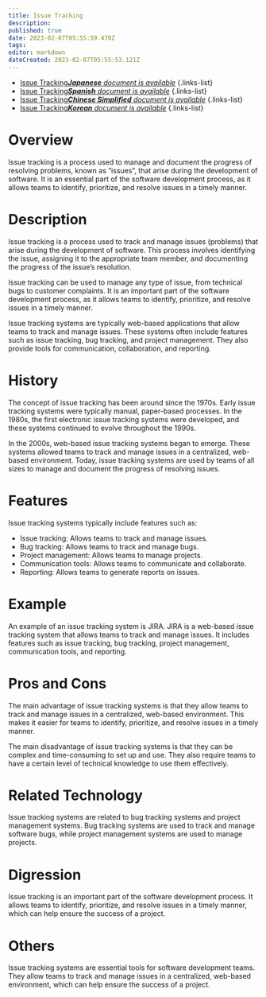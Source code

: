 ```yaml
---
title: Issue Tracking
description: 
published: true
date: 2023-02-07T05:55:59.470Z
tags: 
editor: markdown
dateCreated: 2023-02-07T05:55:53.121Z
---
```


- [Issue Tracking***Japanese** document is available*](/ja/Knowledge-base/Dictionary/issue-tracking)
{.links-list}
- [Issue Tracking***Spanish** document is available*](/es/Knowledge-base/Dictionary/issue-tracking)
{.links-list}
- [Issue Tracking***Chinese Simplified** document is available*](/zh/Knowledge-base/Dictionary/issue-tracking)
{.links-list}
- [Issue Tracking***Korean** document is available*](/ko/Knowledge-base/Dictionary/issue-tracking)
{.links-list}


# Overview
Issue tracking is a process used to manage and document the progress of resolving problems, known as “issues”, that arise during the development of software. It is an essential part of the software development process, as it allows teams to identify, prioritize, and resolve issues in a timely manner.

# Description
Issue tracking is a process used to track and manage issues (problems) that arise during the development of software. This process involves identifying the issue, assigning it to the appropriate team member, and documenting the progress of the issue’s resolution. 

Issue tracking can be used to manage any type of issue, from technical bugs to customer complaints. It is an important part of the software development process, as it allows teams to identify, prioritize, and resolve issues in a timely manner.

Issue tracking systems are typically web-based applications that allow teams to track and manage issues. These systems often include features such as issue tracking, bug tracking, and project management. They also provide tools for communication, collaboration, and reporting.

# History
The concept of issue tracking has been around since the 1970s. Early issue tracking systems were typically manual, paper-based processes. In the 1980s, the first electronic issue tracking systems were developed, and these systems continued to evolve throughout the 1990s.

In the 2000s, web-based issue tracking systems began to emerge. These systems allowed teams to track and manage issues in a centralized, web-based environment. Today, issue tracking systems are used by teams of all sizes to manage and document the progress of resolving issues.

# Features
Issue tracking systems typically include features such as:

- Issue tracking: Allows teams to track and manage issues.
- Bug tracking: Allows teams to track and manage bugs.
- Project management: Allows teams to manage projects.
- Communication tools: Allows teams to communicate and collaborate.
- Reporting: Allows teams to generate reports on issues.

# Example
An example of an issue tracking system is JIRA. JIRA is a web-based issue tracking system that allows teams to track and manage issues. It includes features such as issue tracking, bug tracking, project management, communication tools, and reporting.

# Pros and Cons
The main advantage of issue tracking systems is that they allow teams to track and manage issues in a centralized, web-based environment. This makes it easier for teams to identify, prioritize, and resolve issues in a timely manner.

The main disadvantage of issue tracking systems is that they can be complex and time-consuming to set up and use. They also require teams to have a certain level of technical knowledge to use them effectively.

# Related Technology
Issue tracking systems are related to bug tracking systems and project management systems. Bug tracking systems are used to track and manage software bugs, while project management systems are used to manage projects.

# Digression
Issue tracking is an important part of the software development process. It allows teams to identify, prioritize, and resolve issues in a timely manner, which can help ensure the success of a project. 

# Others
Issue tracking systems are essential tools for software development teams. They allow teams to track and manage issues in a centralized, web-based environment, which can help ensure the success of a project.